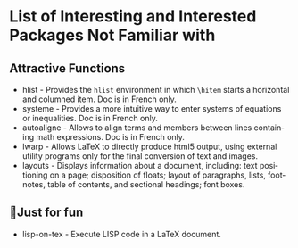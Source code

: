 # List of Interesting and Interested Packages Not Familiar with

## Attractive Functions

* hlist - Pro­vides the `hlist` en­vi­ron­ment in which `\hitem` starts a hor­i­zon­tal and columned item. Doc is in French only.
* systeme - Provides a more intuitive way to en­ter sys­tems of equa­tions or in­equal­i­ties. Doc is in French only.
* autoaligne - Al­lows to align terms and mem­bers be­tween lines con­tain­ing math ex­pres­sions. Doc is in French only.
* lwarp - Allows LaTeX to directly produce html5 output, using external utility programs only for the final conversion of text and images.
* layouts - Dis­plays in­for­ma­tion about a doc­u­ment, in­clud­ing: text po­si­tion­ing on a page; dis­po­si­tion of floats; lay­out of para­graphs, lists, foot­notes, ta­ble of con­tents, and sec­tional head­ings; font boxes.

## Just for fun

* lisp-on-tex - Execute LISP code in a LaTeX document.
